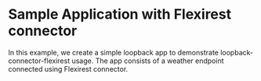 # Sample Application with Flexirest connector

In this example, we create a simple loopback app to demonstrate loopback-connector-flexirest usage. The app consists of a weather endpoint connected using Flexirest connector.
